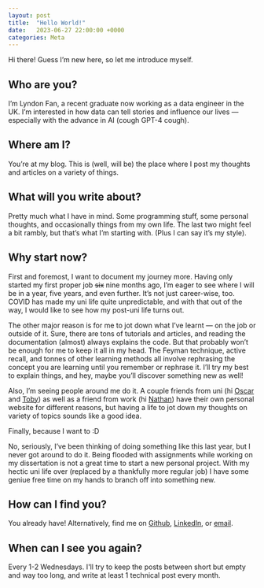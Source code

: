 ```yaml
---
layout: post
title:  "Hello World!"
date:   2023-06-27 22:00:00 +0000
categories: Meta
---
```


Hi there! Guess I’m new here, so let me introduce myself.

## Who are you?

I’m Lyndon Fan, a recent graduate now working as a data engineer in the UK. I’m interested in how data can tell stories and influence our lives — especially with the advance in AI (cough GPT-4 cough).

## Where am I?

You’re at my blog. This is (well, will be) the place where I post my thoughts and articles on a variety of things.

## What will you write about?

Pretty much what I have in mind. Some programming stuff, some personal thoughts, and occasionally things from my own life. The last two might feel a bit rambly, but that’s what I’m starting with. (Plus I can say it’s my style).

## Why start now?

First and foremost, I want to document my journey more. Having only started my first proper job ~~six~~ nine months ago, I’m eager to see where I will be in a year, five years, and even further. It’s not just career-wise, too. COVID has made my uni life quite unpredictable, and with that out of the way, I would like to see how my post-uni life turns out.

The other major reason is for me to jot down what I’ve learnt — on the job or outside of it. Sure, there are tons of tutorials and articles, and reading the documentation (almost) always explains the code. But that probably won’t be enough for me to keep it all in my head. The Feyman technique, active recall, and tonnes of other learning methods all involve rephrasing the concept you are learning until you remember or rephrase it. I’ll try my best to explain things, and hey, maybe you’ll discover something new as well!

Also, I’m seeing people around me do it. A couple friends from uni (hi [Oscar](https://oscarmui.github.io/) and [Toby](https://tobylam.xyz/)) as well as a friend from work (hi [Nathan](https://algonate.com/)) have their own personal website for different reasons, but having a life to jot down my thoughts on variety of topics sounds like a good idea.

Finally, because I want to :D

No, seriously, I’ve been thinking of doing something like this last year, but I never got around to do it. Being flooded with assignments while working on my dissertation is not a great time to start a new personal project. With my hectic uni life over (replaced by a thankfully more regular job) I have some geniue free time on my hands to branch off into something new.

## How can I find you?

You already have! Alternatively, find me on [Github](https://github.com/LyndonFan), [LinkedIn](), or [email](mailto:lyndon0808@gmail.com?subject=Hello).

## When can I see you again?

Every 1-2 Wednesdays. I'll try to keep the posts between short but empty and way too long, and write at least 1 technical post every month.
